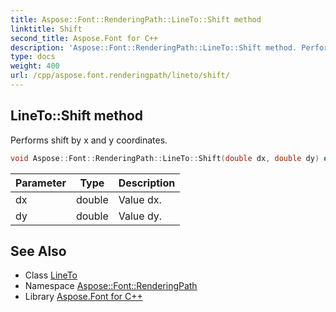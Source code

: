 ```yaml
---
title: Aspose::Font::RenderingPath::LineTo::Shift method
linktitle: Shift
second_title: Aspose.Font for C++
description: 'Aspose::Font::RenderingPath::LineTo::Shift method. Performs shift by x and y coordinates in C++.'
type: docs
weight: 400
url: /cpp/aspose.font.renderingpath/lineto/shift/
---
```

## LineTo::Shift method


Performs shift by x and y coordinates.

```cpp
void Aspose::Font::RenderingPath::LineTo::Shift(double dx, double dy) override
```


| Parameter | Type | Description |
| --- | --- | --- |
| dx | double | Value dx. |
| dy | double | Value dy. |

## See Also

* Class [LineTo](../)
* Namespace [Aspose::Font::RenderingPath](../../)
* Library [Aspose.Font for C++](../../../)
